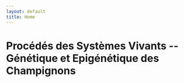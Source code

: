 ```yaml
---
layout: default
title: Home
---
```


# Procédés des Systèmes Vivants -- Génétique et Epigénétique des Champignons
